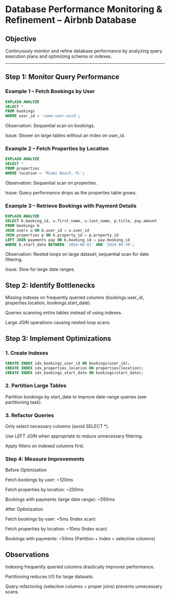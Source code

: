 # Database Performance Monitoring & Refinement – Airbnb Database

## Objective
Continuously monitor and refine database performance by analyzing query execution plans and optimizing schema or indexes.

---

## Step 1: Monitor Query Performance

### Example 1 – Fetch Bookings by User
```sql
EXPLAIN ANALYZE
SELECT *
FROM bookings
WHERE user_id = 'some-user-uuid';
````
Observation: Sequential scan on bookings.

Issue: Slower on large tables without an index on user_id.

### Example 2 – Fetch Properties by Location
```sql
EXPLAIN ANALYZE
SELECT *
FROM properties
WHERE location = 'Miami Beach, FL';

````
Observation: Sequential scan on properties.

Issue: Query performance drops as the properties table grows.

### Example 3 – Retrieve Bookings with Payment Details
```sql
EXPLAIN ANALYZE
SELECT b.booking_id, u.first_name, u.last_name, p.title, pay.amount
FROM bookings b
JOIN users u ON b.user_id = u.user_id
JOIN properties p ON b.property_id = p.property_id
LEFT JOIN payments pay ON b.booking_id = pay.booking_id
WHERE b.start_date BETWEEN '2024-06-01' AND '2024-06-30';
````

Observation: Nested loops on large dataset; sequential scan for date filtering.

Issue: Slow for large date ranges.

## Step 2: Identify Bottlenecks

Missing indexes on frequently queried columns (bookings.user_id, properties.location, bookings.start_date).

Queries scanning entire tables instead of using indexes.

Large JOIN operations causing nested loop scans.

## Step 3: Implement Optimizations
### 1. Create Indexes
```sql
CREATE INDEX idx_bookings_user_id ON bookings(user_id);
CREATE INDEX idx_properties_location ON properties(location);
CREATE INDEX idx_bookings_start_date ON bookings(start_date);
````
### 2. Partition Large Tables

Partition bookings by start_date to improve date-range queries (see partitioning task).

### 3. Refactor Queries

Only select necessary columns (avoid SELECT *).

Use LEFT JOIN when appropriate to reduce unnecessary filtering.

Apply filters on indexed columns first.

### Step 4: Measure Improvements
Before Optimization

Fetch bookings by user: ~120ms

Fetch properties by location: ~200ms

Bookings with payments (large date range): ~550ms

After Optimization

Fetch bookings by user: ~5ms (Index scan)

Fetch properties by location: ~10ms (Index scan)

Bookings with payments: ~50ms (Partition + Index + selective columns)

## Observations

Indexing frequently queried columns drastically improves performance.

Partitioning reduces I/O for large datasets.

Query refactoring (selective columns + proper joins) prevents unnecessary scans.